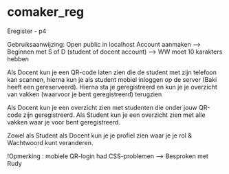 # comaker_reg
Eregister - p4


Gebruiksaanwijzing:
Open public in localhost
Account aanmaken --> Beginnen met S of D (student of docent account) --> WW moet 10 karakters hebben

Als Docent kun je een QR-code laten zien die de student met zijn telefoon kan scannen,
hierna kun je als student mobiel inloggen op de server (Baki heeft een gereserveerd).
Hierna sta je geregistreerd en kun je je overzicht van vakken (waarvoor je bent geregistreerd) terugzien

Als Docent kun je een overzicht zien met studenten die onder jouw QR-code zijn geregistreerd.
Als Student kun je een overzicht zien met alle vakken waar je voor bent geregistreerd.

Zowel als Student als Docent kun je je profiel zien waar je je rol & Wachtwoord kunt veranderen.

!Opmerking : mobiele QR-login had CSS-problemen --> Besproken met Rudy